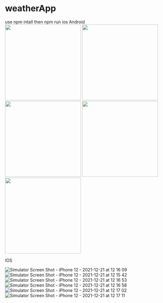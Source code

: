 # weatherApp
use npm intall
then npm run ios
Android
<br/>
<img src="https://user-images.githubusercontent.com/36260086/146884897-1c2f628c-a4b8-473c-966c-33c97296d080.jpg" width="250">
<img src="https://user-images.githubusercontent.com/36260086/146884926-a9ecdc8c-ccca-4948-8fb2-2a4be35fbae3.jpg" width="250">
<img src="https://user-images.githubusercontent.com/36260086/146884943-b96e5dc4-38f4-423b-aa62-a0e36b425a76.jpg" width="250">
<img src="https://user-images.githubusercontent.com/36260086/146884952-c3c4b821-13b0-4e33-9728-5c02be8aeb2c.jpg" width="250">
<img src="https://user-images.githubusercontent.com/36260086/146884971-3eeabdcb-cf36-467a-9bc7-3e7d8f6472ca.jpg" width="250">


IOS

![Simulator Screen Shot - iPhone 12 - 2021-12-21 at 12 16 09](https://user-images.githubusercontent.com/36260086/146885099-6ebc5940-adab-4979-a295-d9dff7d8219a.png)
![Simulator Screen Shot - iPhone 12 - 2021-12-21 at 12 15 42](https://user-images.githubusercontent.com/36260086/146885129-1945c8e7-8616-4794-83fd-043df4fd4373.png)
![Simulator Screen Shot - iPhone 12 - 2021-12-21 at 12 16 53](https://user-images.githubusercontent.com/36260086/146885163-744e1d70-5b2c-49bc-b004-85c8490d20d8.png)
![Simulator Screen Shot - iPhone 12 - 2021-12-21 at 12 16 58](https://user-images.githubusercontent.com/36260086/146885181-2b6e5f8f-ab6d-4acc-8257-babe9f60681e.png)
![Simulator Screen Shot - iPhone 12 - 2021-12-21 at 12 17 02](https://user-images.githubusercontent.com/36260086/146885219-1e47077b-12d4-4185-a279-c55cefbacd40.png)
![Simulator Screen Shot - iPhone 12 - 2021-12-21 at 12 17 11](https://user-images.githubusercontent.com/36260086/146885231-fbc63708-1f88-4985-bf53-e93a2449ccf5.png)
